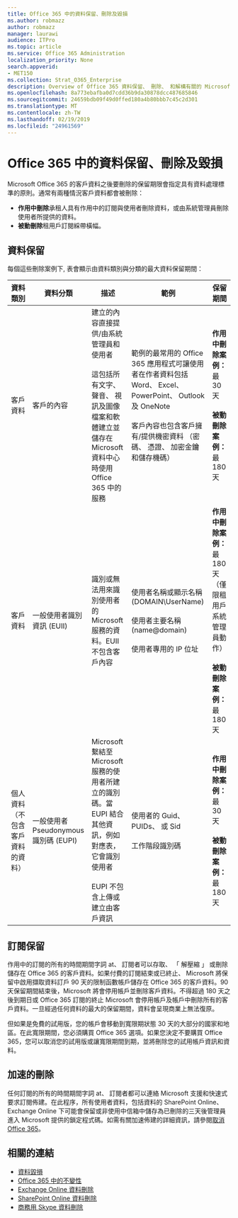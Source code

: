 ```yaml
---
title: Office 365 中的資料保留、刪除及毀損
ms.author: robmazz
author: robmazz
manager: laurawi
audience: ITPro
ms.topic: article
ms.service: Office 365 Administration
localization_priority: None
search.appverid:
- MET150
ms.collection: Strat_O365_Enterprise
description: Overview of Office 365 資料保留、 刪除、 和解構有關的 Microsoft 的原則。
ms.openlocfilehash: 8a773ebafba0d7cdd36b9da30878dcc487685846
ms.sourcegitcommit: 24659bdb09f49d0ffed180a4b80bbb7c45c2d301
ms.translationtype: MT
ms.contentlocale: zh-TW
ms.lasthandoff: 02/19/2019
ms.locfileid: "24961569"
---
```

# <a name="data-retention-deletion-and-destruction-in-office-365"></a>Office 365 中的資料保留、刪除及毀損

Microsoft Office 365 的客戶資料之後要刪除的保留期限會指定具有資料處理標準的原則。通常有兩種情況客戶資料都會被刪除：

- **作用中刪除**承租人具有作用中的訂閱與使用者刪除資料，或由系統管理員刪除使用者所提供的資料。
- **被動刪除**租用戶訂閱綵帶橫幅。

## <a name="data-retention"></a>資料保留

每個這些刪除案例下, 表會顯示由資料類別與分類的最大資料保留期間：

| 資料類別 | 資料分類 | 描述 | 範例 | 保留期間 |
|-----------------|-----------------|-----------------|----------------------------------|-------------------------------|
| 客戶資料 | 客戶的內容| 建立的內容直接提供/由系統管理員和使用者 <br><br> 這包括所有文字、 聲音、 視訊及圖像檔案和軟體建立並儲存在 Microsoft 資料中心時使用 Office 365 中的服務 | 範例的最常用的 Office 365 應用程式可讓使用者在作者資料包括 Word、 Excel、 PowerPoint、 Outlook 及 OneNote <br><br> 客戶內容也包含客戶擁有/提供機密資料 （密碼、 憑證、 加密金鑰和儲存機碼） | **作用中刪除案例：** 最 30 天 <br><br> **被動刪除案例：** 最 180 天 |
| 客戶資料 | 一般使用者識別資訊 (EUII) | 識別或無法用來識別使用者的 Microsoft 服務的資料。EUII 不包含客戶內容 | 使用者名稱或顯示名稱 (DOMAIN\UserName) <br><br> 使用者主要名稱 (name@domain) <br><br>  使用者專用的 IP 位址 | **作用中刪除案例：** 最 180 天 （僅限租用戶系統管理員動作） <br><br> **被動刪除案例：** 最 180 天 |
| 個人資料 <br> （不包含客戶資料的資料） | 一般使用者 Pseudonymous 識別碼 (EUPI) | Microsoft 繫結至 Microsoft 服務的使用者所建立的識別碼。當 EUPI 結合其他資訊，例如對應表，它會識別使用者 <br><br> EUPI 不包含上傳或建立由客戶資訊 | 使用者的 Guid、 PUIDs、 或 Sid <br><br> 工作階段識別碼 | **作用中刪除案例：** 最 30 天 <br><br> **被動刪除案例：** 最 180 天 |

## <a name="subscription-retention"></a>訂閱保留

作用中的訂閱的所有的時間期間字詞 at、 訂閱者可以存取、 「 解壓縮 」 或刪除儲存在 Office 365 的客戶資料。如果付費的訂閱結束或已終止、 Microsoft 將保留中啟用擷取資料訂戶 90 天的限制函數帳戶儲存在 Office 365 的客戶資料。90 天保留期間結束後，Microsoft 將會停用帳戶並刪除客戶資料。不得超過 180 天之後到期日或 Office 365 訂閱的終止 Microsoft 會停用帳戶及帳戶中刪除所有的客戶資料。一旦經過任何資料的最大的保留期間，資料會呈現商業上無法復原。

但如果是免費的試用版，您的帳戶會移動到寬限期狀態 30 天的大部分的國家和地區。在此寬限期間，您必須購買 Office 365 選項。如果您決定不要購買 Office 365，您可以取消您的試用版或讓寬限期間到期，並將刪除您的試用帳戶資訊和資料。

## <a name="expedited-deletion"></a>加速的刪除
任何訂閱的所有的時間期間字詞 at、 訂閱者都可以連絡 Microsoft 支援和快速式要求訂閱佈建。在此程序，所有使用者資料，包括資料的 SharePoint Online、 Exchange Online 下可能會保留或非使用中信箱中儲存為已刪除的三天後管理員進入 Microsoft 提供的鎖定程式碼。如需有關加速佈建的詳細資訊，請參閱[取消 Office 365](https://support.office.com/article/Cancel-Office-365-for-business-b1bc0bef-4608-4601-813a-cdd9f746709a)。

## <a name="related-links"></a>相關的連結
- [資料毀損](office-365-data-destruction.md)
- [Office 365 中的不變性](office-365-data-immutability.md)
- [Exchange Online 資料刪除](office-365-exchange-online-data-deletion.md)
- [SharePoint Online 資料刪除](office-365-sharepoint-online-data-deletion.md)
- [商務用 Skype 資料刪除](office-365-skype-data-deletion.md)